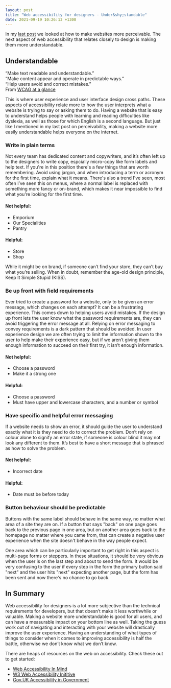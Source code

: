 ```yaml
---
layout: post
title: "Web accessibility for designers - Under&shy;standable"
date: 2021-09-19 10:26:13 +1300
---
```


In my [last post](https://lauramunro.nz/2021/09/11/web-accessibility-for-designers-perceivable.html) we looked at how to make websites more perceivable. The next aspect of web accessibility that relates closely to design is making them more understandable. 

## Understandable

“Make text readable and understandable.”  
“Make content appear and operate in predictable ways.”  
“Help users avoid and correct mistakes.”  
From [WCAG at a glance](https://www.w3.org/WAI/standards-guidelines/wcag/glance/)

This is where user experience and user interface design cross paths. These aspects of accessibility relate more to how the user interprets what a website is trying to say or asking them to do. Having a website that is easy to understand helps people with learning and reading difficulties like dyslexia, as well as those for which English is a second language. But just like I mentioned in my last post on perceivability, making a website more easily understandable helps everyone on the internet.

### Write in plain terms

Not every team has dedicated content and copywriters, and it’s often left up to the designers to write copy, espcially micro-copy like form labels and help text. If you're in this position there's a few things that are worth remembering. Avoid using jargon, and when introducing a term or acronym for the first time, explain what it means. There's also a trend I've seen, most often I’ve seen this on menus, where a normal label is replaced with something more fancy or on-brand, which makes it near impossible to find what you're looking for the first time. 

#### Not helpful:

- Emporium
- Our Specialities
- Pantry

#### Helpful:

- Store
- Shop

While it might be on brand, if someone can’t find your store, they can’t buy what you’re selling. When in doubt, remember the age-old design principle, Keep It Simple Stupid (KISS). 

### Be up front with field requirements

Ever tried to create a password for a website, only to be given an error message, which changes on each attempt? It can be a frustrating experience. This comes down to helping users avoid mistakes. If the design up front lets the user know what the password requirements are, they can avoid triggering the error message at all. Relying on error messaging to convey requirements is a dark pattern that should be avoided. In user experience design we are often trying to limit the information shown to the user to help make their experience easy, but if we aren’t giving them enough information to succeed on their first try, it isn’t enough information. 

#### Not helpful:

- Choose a password
- Make it a strong one

#### Helpful:

- Choose a password
- Must have upper and lowercase characters, and a number or symbol

### Have specific and helpful error messaging 

If a website needs to show an error, it should guide the user to understand exactly what it is they need to do to correct the problem. Don’t rely on colour alone to signify an error state, if someone is colour blind it may not look any different to them. It’s best to have a short message that is phrased as how to solve the problem. 

#### Not helpful:

- Incorrect date


#### Helpful:

- Date must be before today

### Button behaviour should be predictable 

Buttons with the same label should behave in the same way, no matter what area of a site they are on. If a button that says "back" on one page goes back to the previous page in one area, but on another area goes back to the homepage no matter where you came from, that can create a negative user experience when the site doesn't behave in the way people expect. 

One area which can be particularly important to get right in this aspect is multi-page forms or steppers. In these situations, it should be very obvious when the user is on the last step and about to send the form. It would be very confusing to the user if every step in the form the primary button said "next" and the user hits "next" expecting another page, but the form has been sent and now there's no chance to go back.

## In Summary 

Web accessibility for designers is a lot more subjective than the technical requirements for developers, but that doesn’t make it less worthwhile or valuable. Making a website more understandable is good for all users, and can have a measurable impact on your bottom line as well. Taking the guess work out of navigating and interacting with your website will drastically improve the user experience. Having an understanding of what types of things to consider when it comes to improving accessibility is half the battle, otherwise we don’t know what we don’t know. 

There are heaps of resources on the web on accessibility. Check these out to get started:

- [Web Accessibility In Mind](https://webaim.org/)
- [W3 Web Accessibility Inititive](https://www.w3.org/WAI/)
- [Gov.UK Accessibility in Government](https://accessibility.blog.gov.uk/)
